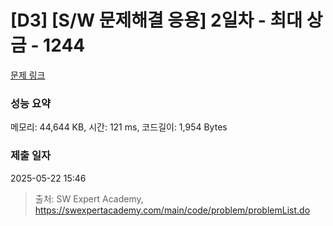 # [D3] [S/W 문제해결 응용] 2일차 - 최대 상금 - 1244 

[문제 링크](https://swexpertacademy.com/main/code/problem/problemDetail.do?contestProbId=AV15Khn6AN0CFAYD) 

### 성능 요약

메모리: 44,644 KB, 시간: 121 ms, 코드길이: 1,954 Bytes

### 제출 일자

2025-05-22 15:46



> 출처: SW Expert Academy, https://swexpertacademy.com/main/code/problem/problemList.do